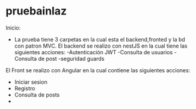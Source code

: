 # pruebainlaz

Inicio: 

- La prueba tiene  3 carpetas en la cual esta el backend,fronted y la bd con patron MVC. 
El backend se realizo con nestJS en la cual tiene las siguientes acciones:
-Autenticación JWT
-Consulta de usuarios
-Consulta de post
-seguridad guards

El Front se realizo con Angular en la cual contiene las siguientes acciones:
- Iniciar sesion
- Registro
- Consulta de posts
- 

